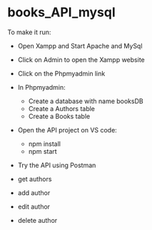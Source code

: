 # books_API_mysql

To make it run:

- Open Xampp and Start Apache and MySql
- Click on Admin to open the Xampp website
- Click on the Phpmyadmin link
- In Phpmyadmin:
  - Create a database with name booksDB
  - Create a Authors table
  - Create a Books table

- Open the API project on VS code:
  - npm install
  - npm start
 
 - Try the API using Postman
  - get authors
  - add author
  - edit author
  - delete author
